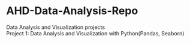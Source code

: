 # AHD-Data-Analysis-Repo
Data Analysis and Visualization projects
<br>
Project 1: Data Analysis and Visualization with Python(Pandas, Seaborn)
</br>
